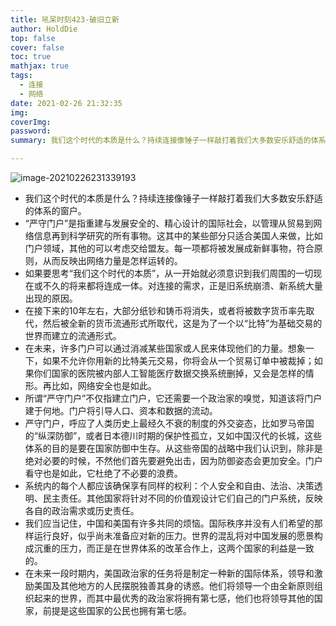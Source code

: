 ```yaml
---
title: 吼呆时刻423-破旧立新
author: HoldDie
top: false
cover: false
toc: true
mathjax: true
tags:
  - 连接
  - 网络
date: 2021-02-26 21:32:35
img:
coverImg:
password:
summary: 我们这个时代的本质是什么？持续连接像锤子一样敲打着我们大多数安乐舒适的体系的窗户。

---
```


![image-20210226231339193](https://cdn.jsdelivr.net/gh/HoldDie/img1/20210226231339.png)

- 我们这个时代的本质是什么？持续连接像锤子一样敲打着我们大多数安乐舒适的体系的窗户。
- “严守门户”是指重建与发展安全的、精心设计的国际社会，以管理从贸易到网络信息再到科学研究的所有事物。这其中的某些部分只适合美国人来做，比如门户领域，其他的可以考虑交给盟友。每一项都将被发展成新鲜事物，符合原则，从而反映出网络力量是怎样运转的。
- 如果要思考“我们这个时代的本质”，从一开始就必须意识到我们周围的一切现在或不久的将来都将连成一体。对连接的需求，正是旧系统崩溃、新系统大量出现的原因。
- 在接下来的10年左右，大部分纸钞和铸币将消失，或者将被数字货币率先取代，然后被全新的货币流通形式所取代，这是为了一个以“比特”为基础交易的世界而建立的流通形式。
- 在未来，许多门户可以通过消减某些国家或人民来体现他们的力量。想象一下，如果不允许你用新的比特美元交易，你将会从一个贸易订单中被裁掉；如果你们国家的医院被内部人工智能医疗数据交换系统删掉，又会是怎样的情形。再比如，网络安全也是如此。
- 所谓“严守门户”不仅指建立门户，它还需要一个政治家的嗅觉，知道该将门户建于何地。门户将引导人口、资本和数据的流动。
- 严守门户，呼应了人类历史上最经久不衰的制度的外交姿态，比如罗马帝国的“纵深防御”，或者日本德川时期的保护性孤立，又如中国汉代的长城，这些体系的目的是要在国家防御中生存。从这些帝国的战略中我们认识到，除非是绝对必要的时候，不然他们首先要避免出击，因为防御姿态会更加安全。门户看守也是如此，它杜绝了不必要的浪费。
- 系统内的每个人都应该确保享有同样的权利：个人安全和自由、法治、决策透明、民主责任。其他国家将针对不同的价值观设计它们自己的门户系统，反映各自的政治需求或历史责任。
- 我们应当记住，中国和美国有许多共同的烦恼。国际秩序并没有人们希望的那样运行良好，似乎尚未准备应对新的压力。世界的混乱将对中国发展的愿景构成沉重的压力，而正是在世界体系的改革合作上，这两个国家的利益是一致的。
- 在未来一段时期内，美国政治家的任务将是制定一种新的国际体系，领导和激励美国及其他地方的人民摆脱独善其身的诱惑。他们将领导一个由全新原则组织起来的世界，而其中最优秀的政治家将拥有第七感，他们也将领导其他的国家，前提是这些国家的公民也拥有第七感。